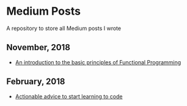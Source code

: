 # Medium Posts
A repository to store all Medium posts I wrote

## November, 2018

- [An introduction to the basic principles of Functional Programming](https://github.com/LeandroTk/medium-posts/tree/master/an-introduction-to-the-basic-principles-of-functional-programming)

## February, 2018

- [Actionable advice to start learning to code](https://github.com/tk-notes/medium-posts/tree/master/actionable-advice-to-start-learning-to-code)

